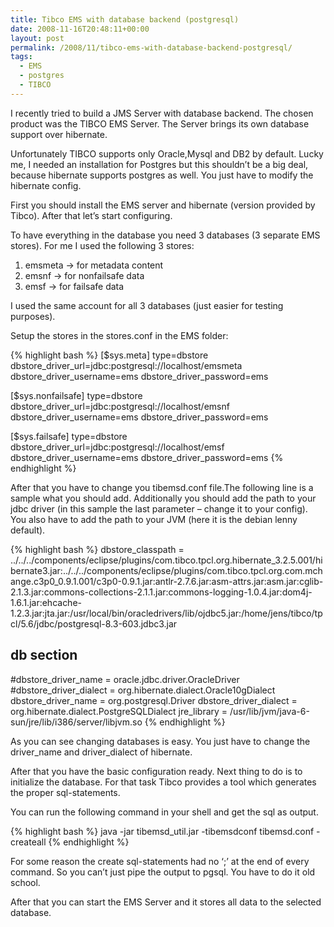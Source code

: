 ```yaml
---
title: Tibco EMS with database backend (postgresql)
date: 2008-11-16T20:48:11+00:00
layout: post
permalink: /2008/11/tibco-ems-with-database-backend-postgresql/
tags:
  - EMS
  - postgres
  - TIBCO
---
```

I recently tried to build a JMS Server with database backend. The chosen product was the TIBCO EMS Server. The Server brings its own database support over hibernate.

Unfortunately TIBCO supports only Oracle,Mysql and DB2 by default. Lucky me, I needed an installation for Postgres but this shouldn’t be a big deal, because hibernate supports postgres as well. You just have to modify the hibernate config.

First you should install the EMS server and hibernate (version provided by Tibco). After that let’s start configuring.

To have everything in the database you need 3 databases (3 separate EMS stores). For me I used the following 3 stores:

  1. emsmeta -> for metadata content
  2. emsnf -> for nonfailsafe data
  3. emsf -> for failsafe data

I used the same account for all 3 databases (just easier for testing purposes).

Setup the stores in the stores.conf in the EMS folder:

{% highlight bash %}
[$sys.meta]
type=dbstore
dbstore_driver_url=jdbc:postgresql://localhost/emsmeta
dbstore_driver_username=ems
dbstore_driver_password=ems

[$sys.nonfailsafe]
type=dbstore
dbstore_driver_url=jdbc:postgresql://localhost/emsnf
dbstore_driver_username=ems
dbstore_driver_password=ems

[$sys.failsafe]
type=dbstore
dbstore_driver_url=jdbc:postgresql://localhost/emsf
dbstore_driver_username=ems
dbstore_driver_password=ems
{% endhighlight %}

After that you have to change you tibemsd.conf file.The following line is a sample what you should add. Additionally you should add the path to your jdbc driver (in this sample the last parameter – change it to your config). You also have to add the path to your JVM (here it is the debian lenny default).

{% highlight bash %}
dbstore_classpath       = ../../../components/eclipse/plugins/com.tibco.tpcl.org.hibernate_3.2.5.001/hibernate3.jar:../../../components/eclipse/plugins/com.tibco.tpcl.org.com.mchange.c3p0_0.9.1.001/c3p0-0.9.1.jar:antlr-2.7.6.jar:asm-attrs.jar:asm.jar:cglib-2.1.3.jar:commons-collections-2.1.1.jar:commons-logging-1.0.4.jar:dom4j-1.6.1.jar:ehcache-1.2.3.jar:jta.jar:/usr/local/bin/oracledrivers/lib/ojdbc5.jar:/home/jens/tibco/tpcl/5.6/jdbc/postgresql-8.3-603.jdbc3.jar

## db section
#dbstore_driver_name     = oracle.jdbc.driver.OracleDriver
#dbstore_driver_dialect  = org.hibernate.dialect.Oracle10gDialect
dbstore_driver_name     = org.postgresql.Driver
dbstore_driver_dialect  = org.hibernate.dialect.PostgreSQLDialect
jre_library             = /usr/lib/jvm/java-6-sun/jre/lib/i386/server/libjvm.so
{% endhighlight %}

As you can see changing databases is easy. You just have to change the driver\_name and driver\_dialect of hibernate.

After that you have the basic configuration ready. Next thing to do is to initialize the database. For that task Tibco provides a tool which generates the proper sql-statements.

You can run the following command in your shell and get the sql as output.

{% highlight bash %}
java -jar tibemsd_util.jar -tibemsdconf tibemsd.conf -createall
{% endhighlight %}

For some reason the create sql-statements had no ‘;’ at the end of every command. So you can’t just pipe the output to pgsql. You have to do it old school.

After that you can start the EMS Server and it stores all data to the selected database.
